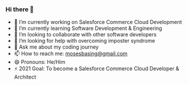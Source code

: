 ### Hi there 👋 


- 🔭 I’m currently working on Salesforce Commerce Cloud Development 
- 🌱 I’m currently learning Software Development & Engineering 
- 👯 I’m looking to collaborate with other software developers
- 🤔 I’m looking for help with overcoming imposter syndrome
- 💬 Ask me about my coding journey
- 📫 How to reach me: mosesbasing@gmail.com
- 😄 Pronouns: He/Him
- ⚡ 2021 Goal: To become a Salesforce Commerce Cloud Developer & Architect










